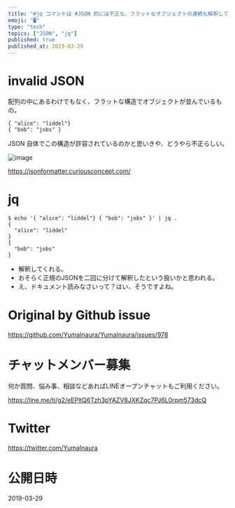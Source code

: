 ```yaml
---
title: "#jq コマンドは #JSON 的には不正な、フラットなオブジェクトの連続も解釈してくれるっぽい"
emoji: "🖥"
type: "tech"
topics: ["JSON", "jq"]
published: true
published_at: 2019-03-29
---
```


# invalid JSON

配列の中にあるわけでもなく、フラットな構造でオブジェクトが並んでいるもの。

```
{ "alice": "liddel"}
{ "bob": "jobs" }
```

JSON 自体でこの構造が許容されているのかと思いきや、どうやら不正らしい。

![image](https://user-images.githubusercontent.com/13635059/55201222-5f60bc00-5205-11e9-9aad-85fa12b81bc7.png)

https://jsonformatter.curiousconcept.com/

# jq


```shell
$ echo '{ "alice": "liddel"} { "bob": "jobs" }' | jq .
{
  "alice": "liddel"
}
{
  "bob": "jobs"
}
```

- 解釈してくれる。
- おそらく正規のJSONを二回に分けて解釈したという扱いかと思われる。
- え、ドキュメント読みなさいって？はい、そうですよね。


# Original by Github issue

https://github.com/YumaInaura/YumaInaura/issues/978








<!-- Update From Qiita API -->

# チャットメンバー募集


何か質問、悩み事、相談などあればLINEオープンチャットもご利用ください。

https://line.me/ti/g2/eEPltQ6Tzh3pYAZV8JXKZqc7PJ6L0rpm573dcQ





# Twitter


https://twitter.com/YumaInaura


<!-- Update From Qiita API -->



# 公開日時

2019-03-29
